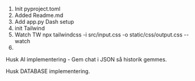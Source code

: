 1. Init pyproject.toml
2. Added Readme.md
3. Add app.py Dash setup
5. init Tailwind
6. Watch TW npx tailwindcss -i src/input.css -o static/css/output.css --watch
7.   <link rel="stylesheet" href="../static/css/output.css">


Husk AI implementering - Gem chat i JSON så historik gemmes.

Husk DATABASE implementering.